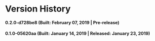 # Version History


#### 0.2.0-d728be8 (Built: February 07, 2019 | Pre-release)

#### 0.1.0-05620aa (Built: January 14, 2019 | Released: January 23, 2019)

